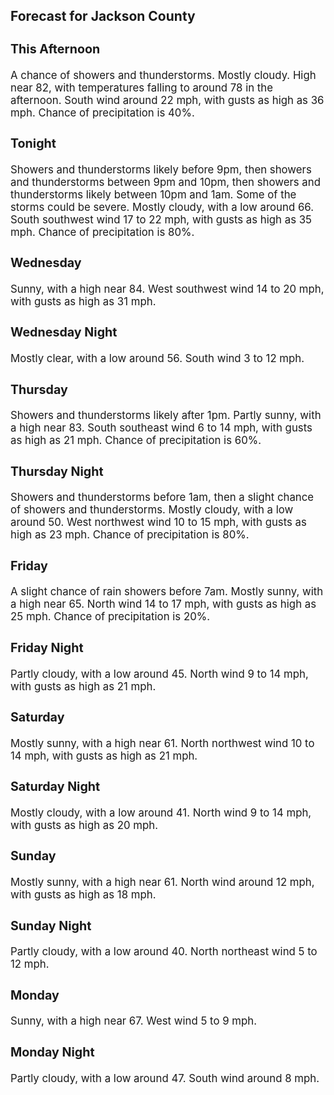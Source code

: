 <div>
   <h2>Forecast for Jackson County</h2>
   <p>
      <div style="font-size:120%">
         <h3>This Afternoon</h3>A chance of showers and thunderstorms. Mostly cloudy. High near 82, with temperatures falling to around 78 in the afternoon.
         South wind around 22 mph, with gusts as high as 36 mph. Chance of precipitation is 40%.<br></div>
   </p>
   <p>
      <div style="font-size:120%">
         <h3>Tonight</h3>Showers and thunderstorms likely before 9pm, then showers and thunderstorms between 9pm and 10pm, then showers and thunderstorms
         likely between 10pm and 1am. Some of the storms could be severe. Mostly cloudy, with a low around 66. South southwest wind
         17 to 22 mph, with gusts as high as 35 mph. Chance of precipitation is 80%.<br></div>
   </p>
   <p>
      <div style="font-size:120%">
         <h3>Wednesday</h3>Sunny, with a high near 84. West southwest wind 14 to 20 mph, with gusts as high as 31 mph.<br></div>
   </p>
   <p>
      <div style="font-size:120%">
         <h3>Wednesday Night</h3>Mostly clear, with a low around 56. South wind 3 to 12 mph.<br></div>
   </p>
   <p>
      <div style="font-size:120%">
         <h3>Thursday</h3>Showers and thunderstorms likely after 1pm. Partly sunny, with a high near 83. South southeast wind 6 to 14 mph, with gusts
         as high as 21 mph. Chance of precipitation is 60%.<br></div>
   </p>
   <p>
      <div style="font-size:120%">
         <h3>Thursday Night</h3>Showers and thunderstorms before 1am, then a slight chance of showers and thunderstorms. Mostly cloudy, with a low around
         50. West northwest wind 10 to 15 mph, with gusts as high as 23 mph. Chance of precipitation is 80%.<br></div>
   </p>
   <p>
      <div style="font-size:120%">
         <h3>Friday</h3>A slight chance of rain showers before 7am. Mostly sunny, with a high near 65. North wind 14 to 17 mph, with gusts as high
         as 25 mph. Chance of precipitation is 20%.<br></div>
   </p>
   <p>
      <div style="font-size:120%">
         <h3>Friday Night</h3>Partly cloudy, with a low around 45. North wind 9 to 14 mph, with gusts as high as 21 mph.<br></div>
   </p>
   <p>
      <div style="font-size:120%">
         <h3>Saturday</h3>Mostly sunny, with a high near 61. North northwest wind 10 to 14 mph, with gusts as high as 21 mph.<br></div>
   </p>
   <p>
      <div style="font-size:120%">
         <h3>Saturday Night</h3>Mostly cloudy, with a low around 41. North wind 9 to 14 mph, with gusts as high as 20 mph.<br></div>
   </p>
   <p>
      <div style="font-size:120%">
         <h3>Sunday</h3>Mostly sunny, with a high near 61. North wind around 12 mph, with gusts as high as 18 mph.<br></div>
   </p>
   <p>
      <div style="font-size:120%">
         <h3>Sunday Night</h3>Partly cloudy, with a low around 40. North northeast wind 5 to 12 mph.<br></div>
   </p>
   <p>
      <div style="font-size:120%">
         <h3>Monday</h3>Sunny, with a high near 67. West wind 5 to 9 mph.<br></div>
   </p>
   <p>
      <div style="font-size:120%">
         <h3>Monday Night</h3>Partly cloudy, with a low around 47. South wind around 8 mph.<br></div>
   </p>
</div>